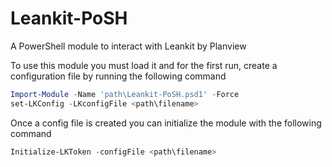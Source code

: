 # Leankit-PoSH
A PowerShell module to interact with Leankit by Planview


To use this module you must load it and for the first run, create a configuration file by running the following command

```powershell
Import-Module -Name 'path\Leankit-PoSH.psd1' -Force
set-LKConfig -LKconfigFile <path\filename>
```
Once a config file is created you can initialize the module with the following command

```powershell
Initialize-LKToken -configFile <path\filename>